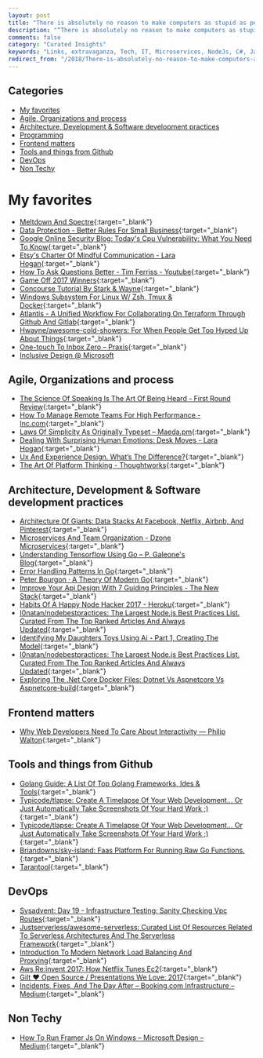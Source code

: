 ```yaml
---
layout: post
title: "There is absolutely no reason to make computers as stupid as people are."
description: "“There is absolutely no reason to make computers as stupid as people are.” – Nigel Jacob"
comments: false
category: "Curated Insights"
keywords: "Links, extravaganza, Tech, IT, Microservices, NodeJs, C#, Javascript, Solution architecture"
redirect_from: "/2018/There-is-absolutely-no-reason-to-make-computers-as-stupid-as-people-are/"
---
```


## Categories ##
* [My favorites](#favorites)
* [Agile, Organizations and process](#agile)
* [Architecture, Development & Software development practices](#development)
* [Programming](#net)
* [Frontend matters](#web)
* [Tools and things from Github](#tools)
* [DevOps](#devops)
* [Non Techy](#notechhere)

# My favorites<a name="favorites"></a> #
* [Meltdown And Spectre](https://meltdownattack.com/){:target="_blank"} 
* [Data Protection - Better Rules For Small Business](http://ec.europa.eu/justice/newsroom/data-protection/infographic/2017/index_en.htm){:target="_blank"}
* [Google Online Security Blog: Today's Cpu Vulnerability: What You Need To Know](https://security.googleblog.com/2018/01/todays-cpu-vulnerability-what-you-need.html){:target="_blank"}
* [Etsy's Charter Of Mindful Communication - Lara Hogan](http://larahogan.me/blog/charter-mindful-communication/){:target="_blank"}
* [How To Ask Questions Better - Tim Ferriss - Youtube](https://www.youtube.com/watch?v=ALMg-7-2trY){:target="_blank"}
* [Game Off 2017 Winners](https://github.com/blog/2483-game-off-2017-winners){:target="_blank"}
* [Concourse Tutorial By Stark & Wayne](http://concoursetutorial.com/){:target="_blank"}
* [Windows Subsystem For Linux W/ Zsh, Tmux & Docker](https://elithrar.github.io/article/windows-subsystem-linux-zsh-tmux-docker/){:target="_blank"}
* [Atlantis - A Unified Workflow For Collaborating On Terraform Through Github And Gitlab](https://atlantis.run/){:target="_blank"}
* [Hwayne/awesome-cold-showers: For When People Get Too Hyped Up About Things](https://github.com/hwayne/awesome-cold-showers){:target="_blank"}
* [One-touch To Inbox Zero – Praxis](https://praxis.fortelabs.co/one-touch-to-inbox-zero-a74cfa02e5bf){:target="_blank"}
* [Inclusive Design @ Microsoft](https://www.microsoft.com/en-us/design/inclusive)

## Agile, Organizations and process<a name="agile"></a> ##
* [The Science Of Speaking Is The Art Of Being Heard - First Round Review](http://firstround.com/review/the-science-of-speaking-is-the-art-of-being-heard/){:target="_blank"}
* [How To Manage Remote Teams For High Performance - Inc.com](https://www.inc.com/bruce-eckfeldt/how-to-manage-remote-teams-for-high-performance.html){:target="_blank"}
* [Laws Of Simplicity As Originally Typeset – Maeda.pm](https://maeda.pm/2017/12/24/laws-of-simplicity-as-originally-typeset/){:target="_blank"}
* [Dealing With Surprising Human Emotions: Desk Moves - Lara Hogan](http://larahogan.me/blog/desk-moves/){:target="_blank"}
* [Ux And Experience Design. What’s The Difference?](https://www.linkedin.com/pulse/ux-experience-design-whats-difference-chirryl-lee-ryan/?trackingId=sfyVfXr4qPgwla4XNzP8IA%3D%3D){:target="_blank"}
* [The Art Of Platform Thinking - Thoughtworks](https://www.thoughtworks.com/insights/blog/art-platform-thinking){:target="_blank"}

## Architecture, Development & Software development practices <a name="development"></a> ##
* [Architecture Of Giants: Data Stacks At Facebook, Netflix, Airbnb, And Pinterest](https://blog.keen.io/architecture-of-giants-data-stacks-at-facebook-netflix-airbnb-and-pinterest-9b7cd881af54?s=m3){:target="_blank"}
* [Microservices And Team Organization - Dzone Microservices](https://dzone.com/articles/microservices-and-team-organization){:target="_blank"}
* [Understanding Tensorflow Using Go – P. Galeone's Blog](https://pgaleone.eu/tensorflow/go/2017/05/29/understanding-tensorflow-using-go/){:target="_blank"}
* [Error Handling Patterns In Go](https://mijailovic.net/2017/05/09/error-handling-patterns-in-go/){:target="_blank"}
* [Peter Bourgon · A Theory Of Modern Go](http://peter.bourgon.org/blog/2017/06/09/theory-of-modern-go.html){:target="_blank"}
* [Improve Your Api Design With 7 Guiding Principles - The New Stack](https://thenewstack.io/improve-api-design-7-guiding-principles/){:target="_blank"}
* [Habits Of A Happy Node Hacker 2017 - Heroku](https://blog.heroku.com/node-habits-2017){:target="_blank"}
* [I0natan/nodebestpractices: The Largest Node.js Best Practices List. Curated From The Top Ranked Articles And Always Updated](https://github.com/i0natan/nodebestpractices){:target="_blank"}
* [Identifying My Daughters Toys Using Ai - Part 1, Creating The Model](https://www.jimbobbennett.io/identifying-my-daughters-toys-using-ai/){:target="_blank"}
* [I0natan/nodebestpractices: The Largest Node.js Best Practices List. Curated From The Top Ranked Articles And Always Updated](https://github.com/i0natan/nodebestpractices){:target="_blank"}
* [Exploring The .Net Core Docker Files: Dotnet Vs Aspnetcore Vs Aspnetcore-build](https://andrewlock.net/exploring-the-net-core-docker-files-dotnet-vs-aspnetcore-vs-aspnetcore-build/){:target="_blank"}

## Frontend matters <a name="web"></a> ##
* [Why Web Developers Need To Care About Interactivity — Philip Walton](https://philipwalton.com/articles/why-web-developers-need-to-care-about-interactivity/){:target="_blank"}

## Tools and things from Github <a name="tools"></a> ##
* [Golang Guide: A List Of Top Golang Frameworks, Ides & Tools](https://medium.com/@quintinglvr/golang-guide-a-list-of-top-golang-frameworks-ides-tools-e7c7866e96c9){:target="_blank"}
* [Typicode/tlapse: Create A Timelapse Of Your Web Development... Or Just Automatically Take Screenshots Of Your Hard Work ;)](https://github.com/typicode/tlapse){:target="_blank"}
* [Typicode/tlapse: Create A Timelapse Of Your Web Development... Or Just Automatically Take Screenshots Of Your Hard Work ;)](https://github.com/typicode/tlapse){:target="_blank"}
* [Briandowns/sky-island: Faas Platform For Running Raw Go Functions.](https://github.com/briandowns/sky-island){:target="_blank"}
* [Tarantool](https://github.com/tarantool){:target="_blank"}
## DevOps<a name="devops"></a> ##
* [Sysadvent: Day 19 - Infrastructure Testing: Sanity Checking Vpc Routes](http://sysadvent.blogspot.dk/2017/12/day-19-infrastructure-testing-sanity.html){:target="_blank"}
* [Justserverless/awesome-serverless: Curated List Of Resources Related To Serverless Architectures And The Serverless Framework](https://github.com/JustServerless/awesome-serverless){:target="_blank"}
* [Introduction To Modern Network Load Balancing And Proxying](https://blog.envoyproxy.io/introduction-to-modern-network-load-balancing-and-proxying-a57f6ff80236){:target="_blank"}
* [Aws Re:invent 2017: How Netflix Tunes Ec2](http://www.brendangregg.com/blog/2017-12-31/reinvent-netflix-ec2-tuning.html){:target="_blank"}
* [Gilt ♥ Open Source / Presentations We Love: 2017](http://tech.gilt.com/presentations/2017/12/30/presentations-we-love){:target="_blank"}
* [Incidents, Fixes, And The Day After – Booking.com Infrastructure – Medium](https://medium.com/booking-com-infrastructure/incidents-fixes-and-the-day-after-c5d9aeae28c3?__s=6izvcszagfpuqzzmdi2h){:target="_blank"}

## Non Techy<a name="notechere"></a> ##
* [How To Run Framer Js On Windows – Microsoft Design – Medium](https://medium.com/microsoft-design/how-to-run-framer-js-on-windows-94e6a06abfe4){:target="_blank"}
